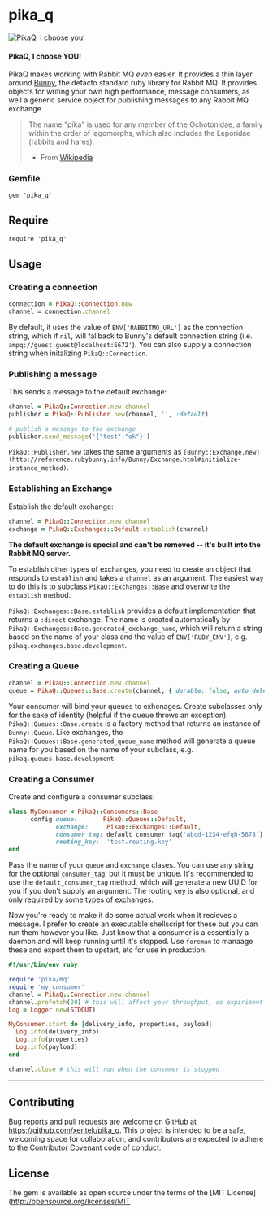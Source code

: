 # pika_q

![PikaQ, I choose you!](http://xentek-images.s3.amazonaws.com/pikachu-and-ash.png "PikaQ, I choose you!")

#### __PikaQ, I choose YOU!__

PikaQ makes working with Rabbit MQ _even_ easier. It provides a thin layer around [Bunny](http://rubybunny.info), the defacto standard ruby library for Rabbit MQ. It provides objects for writing your own high performance, message consumers, as well a generic service object for publishing messages to any Rabbit MQ exchange.

> The name "pika" is used for any member of the Ochotonidae, a family within the order of lagomorphs, which also includes the Leporidae (rabbits and hares).
> - From [Wikipedia](https://en.wikipedia.org/wiki/Pika)

### Gemfile

    gem 'pika_q'

## Require

    require 'pika_q'

## Usage

### Creating a connection

```ruby
connection = PikaQ::Connection.new
channel = connection.channel
```

By default, it uses the value of `ENV['RABBITMQ_URL']` as the connection string, which if `nil`, will fallback to Bunny's default connection string (i.e. `ampq://guest:guest@localhost:5672'`). You can also supply a connection string when initalizing `PikaQ::Connection`.

### Publishing a message

This sends a message to the default exchange:

```ruby
channel = PikaQ::Connection.new.channel
publisher = PikaQ::Publisher.new(channel, '', :default)

# publish a message to the exchange
publisher.send_message('{"test":"ok"}')
```

`PikaQ::Publisher.new` takes the same arguments as `[Bunny::Exchange.new](http://reference.rubybunny.info/Bunny/Exchange.html#initialize-instance_method)`.

### Establishing an Exchange

Establish the default exchange:

```ruby
channel = PikaQ::Connection.new.channel
exchange = PikaQ::Exchanges::Default.establish(channel)
```

__The default exchange is special and can't be removed -- it's built into the Rabbit MQ server.__

To establish other types of exchanges, you need to create an object that responds to `establish` and takes a `channel` as an argument. The easiest way to do this is to subclass `PikaQ::Exchanges::Base` and overwrite the `establish` method.

`PikaQ::Exchanges::Base.establish` provides a default implementation that returns a `:direct` exchange. The name is created automatically by `PikaQ::Exchanges::Base.generated_exchange_name`, which will return a string based on the name of your class and the value of `ENV['RUBY_ENV']`, e.g. `pikaq.exchanges.base.development`.

### Creating a Queue

```ruby
channel = PikaQ::Connection.new.channel
queue = PikaQ::Queues::Base.create(channel, { durable: false, auto_delete: false, exclusive: false })
```

Your consumer will bind your queues to exhcnages. Create subclasses only for the sake of identity (helpful if the queue throws an exception). `PikaQ::Queues::Base.create` is a factory method that returns an instance of `Bunny::Queue`. Like exchanges, the `PikaQ::Queues::Base.generated_queue_name` method will generate a queue name for you based on the name of your subclass, e.g. `pikaq.queues.base.development`.

### Creating a Consumer

Create and configure a consumer subclass:

```ruby
class MyConsumer < PikaQ::Consumers::Base
      config queue:       PikaQ::Queues::Default,
             exchange:     PikaQ::Exchanges::Default,
             consumer_tag: default_consumer_tag('abcd-1234-efgh-5678'),
             routing_key:  'test.routing.key'
end
```

Pass the name of your `queue` and `exchange` clases. You can use any string for the optional `consumer_tag`, but it must be unique. It's recommended to use the `default_consumer_tag` method, which will generate a new UUID for you if you don't supply an argument. The routing key is also optional, and only required by some types of exchanges.

Now you're ready to make it do some actual work when it recieves a message. I prefer to create an executable shellscript for these but you can run them however you like. Just know that a consumer is a essentially a daemon and will keep running until it's stopped. Use `foreman` to manaage these and export them to upstart, etc for use in production.

```ruby
#!/usr/bin/env ruby

require 'pika/mq'
require 'my_consumer'
channel = PikaQ::Connection.new.channel
channel.prefetch(20) # this will affect your throughput, so expiriment with what's right for your environment.
Log = Logger.new(STDOUT)

MyConsumer.start do |delivery_info, properties, payload|
  Log.info(delivery_info)
  Log.info(properties)
  Log.info(payload)
end

channel.close # this will run when the consumer is stopped
```

---

## Contributing

Bug reports and pull requests are welcome on GitHub at https://github.com/xentek/pika_q. This project is intended to be a safe, welcoming space for collaboration, and contributors are expected to adhere to the [Contributor Covenant](contributor-covenant.org) code of conduct.


## License

The gem is available as open source under the terms of the [MIT License](http://opensource.org/licenses/MIT
